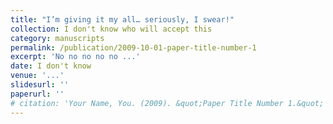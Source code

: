 ```yaml
---
title: "I’m giving it my all… seriously, I swear!"
collection: I don't know who will accept this
category: manuscripts
permalink: /publication/2009-10-01-paper-title-number-1
excerpt: 'No no no no no ...'
date: I don't know
venue: '...'
slidesurl: ''
paperurl: ''
# citation: 'Your Name, You. (2009). &quot;Paper Title Number 1.&quot; <i>Journal 1</i>. 1(1).'
---
```

